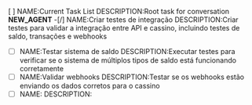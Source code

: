 [ ] NAME:Current Task List DESCRIPTION:Root task for conversation __NEW_AGENT__
-[/] NAME:Criar testes de integração DESCRIPTION:Criar testes para validar a integração entre API e cassino, incluindo testes de saldo, transações e webhooks
-[ ] NAME:Testar sistema de saldo DESCRIPTION:Executar testes para verificar se o sistema de múltiplos tipos de saldo está funcionando corretamente
-[ ] NAME:Validar webhooks DESCRIPTION:Testar se os webhooks estão enviando os dados corretos para o cassino
-[ ] NAME: DESCRIPTION: